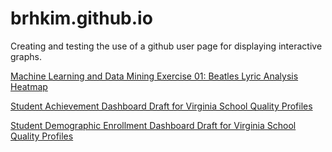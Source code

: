 # brhkim.github.io
Creating and testing the use of a github user page for displaying interactive graphs.

[Machine Learning and Data Mining Exercise 01: Beatles Lyric Analysis Heatmap](https://brhkim.github.io/beatles.cor.html)

[Student Achievement Dashboard Draft for Virginia School Quality Profiles](https://brhkim.github.io/Achievement%20Test%20BK%2019-06-20.html)

[Student Demographic Enrollment Dashboard Draft for Virginia School Quality Profiles](https://brhkim.github.io/Demo%20Test%20BK%2019-07-31.html)
